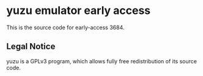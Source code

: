 yuzu emulator early access
=============

This is the source code for early-access 3684.

## Legal Notice

yuzu is a GPLv3 program, which allows fully free redistribution of its source code.